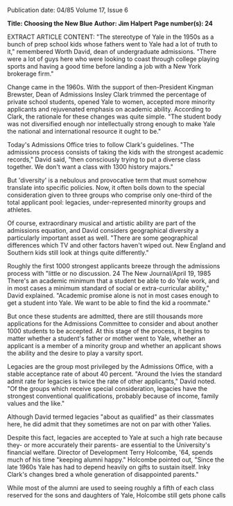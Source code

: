 Publication date: 04/85
Volume 17, Issue 6

**Title: Choosing the New Blue**
**Author: Jim Halpert**
**Page number(s): 24**

EXTRACT ARTICLE CONTENT:
"The stereotype of Yale in the 1950s as a 
bunch of prep school kids whose fathers 
went to Yale had a lot of truth to it," 
remembered Worth David, dean of 
undergraduate admissions. "There were 
a lot of guys here who were looking to 
coast through college playing sports and 
having a good time before landing a job 
with a New York brokerage firm." 

Change came in the 1960s. With the 
support 
of then-President 
Kingman 
Brewster, Dean of Admissions Insley 
Clark trimmed the percentage of private 
school students, opened Yale to women, 
accepted more minority applicants and 
rejuvenated emphasis on academic ability. According to Clark, the rationale for 
these changes was quite simple. "The student body was not diversified enough nor 
intellectually strong enough to make Yale 
the national and international resource it 
ought to be." 

Today's Admissions Office tries to 
follow Clark's guidelines. "The admissions 
process consists of taking the kids 
with the strongest academic records," 
David said, "then consciously trying to 
put a diverse class together. We don't 
want a class with 1300 history majors." 

But 'diversity' is a nebulous and provocative 
term 
that 
must somehow 
translate into specific policies. Now, it 
often boils down to the special consideration given to three groups who comprise 
only one-third of the total applicant pool: 
legacies, 
under-represented minority 
groups and athletes. 

Of course, extraordinary musical and 
artistic ability are part of the admissions 
equation, and David considers geographical 
diversity a particularly important 
asset 
as 
well. 
"There are some 
geographical differences which TV and 
other factors haven't wiped out. New 
England and Southern kids still look at 
things quite differently." 

Roughly the first 1000 strongest applicants breeze through the admissions 
process with "little or no discussion. 
24 The New Journal/April 19, 1985 
There's an academic minimum that a 
student be able to do Yale work, and in 
most cases a minimum standard of social 
or extra-curricular ability," David explained. "Academic promise alone is not 
in most cases enough to get a student into 
Yale. We want to be able to find the kid a 
roommate." 

But once these students are admitted, 
there are still thousands more applications for the Admissions Committee to 
consider and 
about 
another 
1000 
students to be accepted. At this stage of 
the process, it begins to matter whether a 
student's father or mother went to Yale, 
whether an applicant is a member of a 
minority group and whether an applicant 
shows the ability and the desire to play a 
varsity sport. 

Legacies are the group most privileged 
by the Admissions Office, with a stable 
acceptance rate of about 40 percent. 
"Around the Ivies the standard admit 
rate for legacies is twice the rate of other 
applicants," David noted. "Of the groups 
which 
receive 
special consideration, 
legacies have the strongest conventional 
qualifications, probably because of income, family values and the like." 

Although David termed legacies "about 
as qualified" as their classmates here, he 
did admit that they sometimes are not on 
par with other Yalies. 

Despite this fact, legacies are accepted 
to Yale at such a high rate because 
they- or more accurately their parents-
are essential to the University's financial 
welfare. Director of Development Terry 
Holcombe, '64, spends much of his time 
"keeping alumni 
happy." 
Holcombe 
pointed out, "Since the late 1960s Yale 
has had to depend heavily on gifts to sustain itself. Inky Clark's changes bred a 
whole generation of disappointed 
parents." 

While most of the alumni are used to 
seeing roughly a fifth of each class reserved for the sons and daughters of 
Yale, Holcombe still gets phone calls
